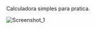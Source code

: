 Calculadora simples para pratica.

![Screenshot_1](https://user-images.githubusercontent.com/74440517/151721307-c6e26eac-5c4a-48bb-96fc-cd2cfc528ac3.png)
